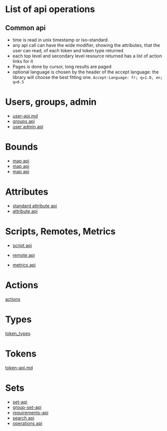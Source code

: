 
# List of api operations

## Common api

* time is read in unix timestamp or iso-standard.
* any api call can have the wide modifier, showing the attributes, that the user can read, of each token and token type returned
* each top level and secondary level resource returned has a list of action links for it
* Pages is done by cursor, long results are paged
* optional language is chosen by the header of the accept language: the library will choose the best fitting one. `Accept-Language: fr; q=1.0, en; q=0.5`

# Users, groups, admin
* [user-api.md](step-0-users-groups/user-api.md)
* [groups api](step-0-users-groups/group-api.md)
* [user admin api](step-0-users-groups/user-admin-tasks.md)


# Bounds
* [map api](step-1-bounds/location-api.md)
* [map api](step-1-bounds/time-api.md)
* [map api](step-1-bounds/path-api.md)


# Attributes
* [standard attribute api](step-2-attributes/standard-attribute-api.md)
* [attribute api](step-2-attributes/attribute-api.md)


# Scripts, Remotes, Metrics
* [script api](step-3-scripts-remotes/script-api.md)
* [remote api](step-3-scripts-remotes/remote-api.md)

* [metrics api](step-3-scripts-remotes/metrics-tasks.md)


# Actions
[actions](step-4-actions/actions-api.md)

# Types
[token_types](step-5-types/type-api.md)

# Tokens
[token-api.md](step-6-tokens/token-api.md)

# Sets
* [set-api](step-7-sets/set-api.md)
* [group-set-api](step-7-sets/group-set-api.md)
* [requirements-api](step-7-sets/requirements-api.md)
* [search api](step-7-sets/search-api.md)
* [operations api](step-7-sets/operations-api.md)
